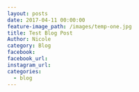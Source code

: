 ```yaml
---
layout: posts
date: 2017-04-11 00:00:00
feature-image_path: /images/temp-one.jpg
title: Test Blog Post
Author: Nicole
category: Blog
facebook:
facebook_url:
instagram_url:
categories:
  - blog
---
```

